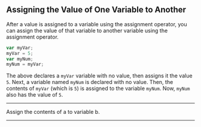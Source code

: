 ## Assigning the Value of One Variable to Another

After a value is assigned to a variable using the assignment operator, you can assign the value of that variable to another variable using the assignment operator.

```javascript
var myVar;
myVar = 5;
var myNum;
myNum = myVar;
```

The above declares a `myVar` variable with no value, then assigns it the value `5`. Next, a variable named `myNum` is declared with no value. Then, the contents of `myVar` (which is `5`) is assigned to the variable `myNum`. Now, `myNum` also has the value of `5`.

---

Assign the contents of a to variable b.

---
